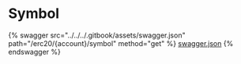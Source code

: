 # Symbol

{% swagger src="../../../.gitbook/assets/swagger.json" path="/erc20/{account}/symbol" method="get" %}
[swagger.json](../../../.gitbook/assets/swagger.json)
{% endswagger %}
